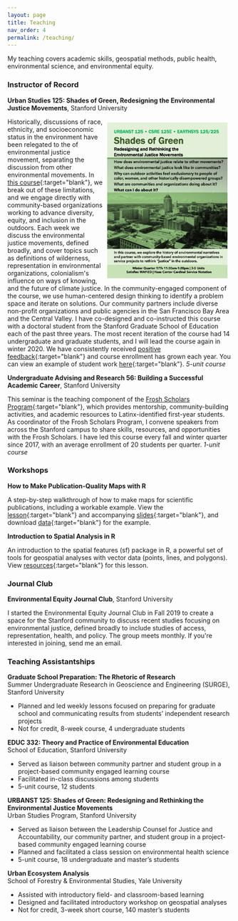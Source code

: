 ```yaml
---
layout: page
title: Teaching
nav_order: 4
permalink: /teaching/
---
```


My teaching covers academic skills, geospatial methods, public health, environmental science, and environmental equity.

### Instructor of Record

**Urban Studies 125: Shades of Green, Redesigning the Environmental Justice Movements**, Stanford University

<img src="/images/sog_flyer_w20.jpg" alt="" align="right" width="270" height="350" style="padding: 10px;"> Historically, discussions of race, ethnicity, and socioeconomic status in the environment have been relegated to the  of environmental justice movement, separating the discussion from other environmental movements. In [this course](https://ccsre.stanford.edu/courses/2019-2020-csre-125e){:target="blank"}, we break out of these limitations, and we engage directly with community-based organizations working to advance diversity, equity, and inclusion in the outdoors. Each week we discuss the environmental justice movements, defined broadly, and cover topics such as definitions of wilderness, representation in environmental organizations, colonialism's influence on ways of knowing, and the future of climate justice. In the community-engaged component of the course, we use human-centered design thinking to identify a problem space and iterate on solutions. Our community partners include diverse non-profit organizations and public agencies in the San Francisco Bay Area and the Central Valley. I have co-designed and co-instructed this course with a doctoral student from the Stanford Graduate School of Education each of the past three years. The most recent iteration of the course had 14 undergraduate and graduate students, and I will lead the course again in winter 2020. We have consistently received [positive feedback](teaching/resources/urbanst125_feedback_w19.pdf){:target="blank"} and course enrollment has grown each year. You can view an example of student work [here](https://stanford.maps.arcgis.com/apps/Cascade/index.html?appid=28a64c14a35140c08f33ee0e7e07f136){:target="blank"}. *5-unit course*

**Undergraduate Advising and Research 56: Building a Successful Academic Career**, Stanford University

This seminar is the teaching component of the [Frosh Scholars Program](https://elcentro.stanford.edu/programs/academic-programs/frosh-scholars-program){:target="blank"}, which provides mentorship, community-building activities, and academic resources to Latinx-identified first-year students. As coordinator of the Frosh Scholars Program, I convene speakers from across the Stanford campus to share skills, resources, and opportunities with the Frosh Scholars. I have led this course every fall and winter quarter since 2017, with an average enrollment of 20 students per quarter. *1-unit course*

### Workshops

**How to Make Publication-Quality Maps with R**

A step-by-step walkthrough of how to make maps for scientific publications, including a workable example. View the [lesson](teaching/workshops/publication_quality_maps_R.html){:target="blank"} and accompanying [slides](teaching/workshops/publication_quality_maps_R_slides.html){:target="blank"}, and download [data](https://github.com/djxgonzalez/workshop-publication-quality-maps-R/tree/master){:target="blank"} for the example.

**Introduction to Spatial Analysis in R**

An introduction to the spatial features (sf) package in R, a powerful set of tools for geospatial analyses with vector data (points, lines, and polygons). View [resources](https://github.com/djxgonzalez/spatial-analysis-r){:target="blank"} for this lesson.

### Journal Club

**Environmental Equity Journal Club**, Stanford University

I started the Environmental Equity Journal Club in Fall 2019 to create a space for the Stanford community to discuss recent studies focusing on environmental justice, defined broadly to include studies of access, representation, health, and policy. The group meets monthly. If you're interested in joining, send me an email.

### Teaching Assistantships

**Graduate School Preparation: The Rhetoric of Research**
<br />Summer Undergraduate Research in Geoscience and Engineering (SURGE), Stanford University

-	Planned and led weekly lessons focused on preparing for graduate school and communicating results from students’ independent research projects
-	Not for credit, 8-week course, 4 undergraduate students

**EDUC 332: Theory and Practice of Environmental Education**
<br />School of Education, Stanford University

-	Served as liaison between community partner and student group in a project-based community engaged learning course
-	Facilitated in-class discussions among students
- 5-unit course, 12 students

**URBANST 125: Shades of Green: Redesigning and Rethinking the Environmental Justice Movements**
<br />Urban Studies Program, Stanford University

-	Served as liaison between the Leadership Counsel for Justice and Accountability, our community partner, and student group in a project-based community engaged learning course
-	Planned and facilitated a class session on environmental health science
-	5-unit course, 18 undergraduate and master’s students

**Urban Ecosystem Analysis**
<br />School of Forestry & Environmental Studies, Yale University

- Assisted with introductory field- and classroom-based learning
-	Designed and facilitated introductory workshop on geospatial analyses
-	Not for credit, 3-week short course, 140 master’s students
